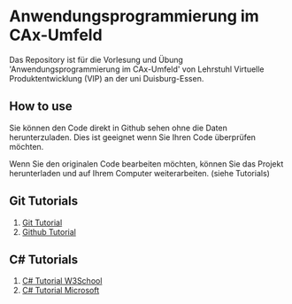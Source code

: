 # Anwendungsprogrammierung im CAx-Umfeld

Das Repository ist für die Vorlesung und Übung 'Anwendungsprogrammierung im CAx-Umfeld' von Lehrstuhl Virtuelle Produktentwicklung (VIP) an der uni Duisburg-Essen.

## How to use

Sie können den Code direkt in Github sehen ohne die Daten herunterzuladen. Dies ist geeignet wenn Sie Ihren Code überprüfen möchten.

Wenn Sie den originalen Code bearbeiten möchten, können Sie das Projekt herunterladen und auf Ihrem Computer weiterarbeiten. (siehe Tutorials)

## Git Tutorials
1. [Git Tutorial](https://git-scm.com/docs/gittutorial)
1. [Github Tutorial](https://guides.github.com/activities/hello-world/)

## C# Tutorials
1. [C# Tutorial W3School](https://www.w3schools.com/cs/)
2. [C# Tutorial Microsoft](https://docs.microsoft.com/en-us/dotnet/csharp/tutorials/)
